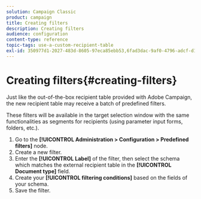 ```yaml
---
solution: Campaign Classic
product: campaign
title: Creating filters
description: Creating filters
audience: configuration
content-type: reference
topic-tags: use-a-custom-recipient-table
exl-id: 350977d1-2027-483d-8605-97eca85ebb53,6fad3dac-9af0-4796-adcf-d1de4b255aca
---
```

# Creating filters{#creating-filters}

Just like the out-of-the-box recipient table provided with Adobe Campaign, the new recipient table may receive a batch of predefined filters.

These filters will be available in the target selection window with the same functionalities as segments for recipients (using parameter input forms, folders, etc.).

1. Go to the **[!UICONTROL Administration > Configuration > Predefined filters]** node.
1. Create a new filter.
1. Enter the **[!UICONTROL Label]** of the filter, then select the schema which matches the external recipient table in the **[!UICONTROL Document type]** field.
1. Create your **[!UICONTROL filtering conditions]** based on the fields of your schema.
1. Save the filter.
